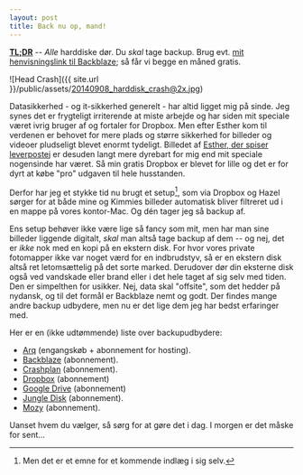 ```yaml
---
layout: post
title: Back nu op, mand!
---
```



**[TL;DR](http://en.wikipedia.org/wiki/Wikipedia:Too_long;_didn't_read)** -- *Alle* harddiske dør. Du *skal* tage backup. Brug evt. [mit henvisningslink til Backblaze][BB]; så får vi begge en måned gratis. <i class="fa fa-heart"></i>

![Head Crash]({{ site.url }}/public/assets/20140908_harddisk_crash@2x.jpg)

Datasikkerhed - og it-sikkerhed generelt - har altid ligget mig på sinde. Jeg synes det er frygteligt irriterende at miste arbejde og har siden mit speciale været ivrig bruger af og fortaler for Dropbox. Men efter Esther kom til verdenen er behovet for mere plads og større sikkerhed for billeder og videoer pludseligt blevet enormt tydeligt. Billedet af [Esther, der spiser leverpostej](http://log.logiskhave.dk/2013/1007_leverpostej.html) er desuden langt mere dyrebart for mig end mit speciale nogensinde har været. Så min gratis Dropbox er blevet for lille og det er for dyrt at købe "pro" udgaven til hele husstanden.

Derfor har jeg et stykke tid nu brugt et setup[^1], som via Dropbox og Hazel sørger for at både mine og Kimmies billeder automatisk bliver filtreret ud i en mappe på vores kontor-Mac. Og dén tager jeg så backup af.

Ens setup behøver ikke være lige så fancy som mit, men har man sine billeder liggende digitalt, *skal* man altså tage backup af dem -- og nej, det er *ikke* nok med en kopi på en ekstern disk. For hvor vores private fotomapper ikke var noget værd for en indbrudstyv, så er en ekstern disk altså ret letomsættelig på det sorte marked. Derudover dør din eksterne disk også ved vandskade eller brand eller i det hele taget af sig selv med tiden. Den er simpelthen for usikker. Nej, data skal "offsite", som det hedder på nydansk, og til det formål er Backblaze nemt og godt. Der findes mange andre backup udbydere, men nu er det lige dem jeg har bedst erfaringer med.

Her er en (ikke udtømmende) liste over backupudbydere:

- [Arq](http://www.haystacksoftware.com/arq/) (engangskøb + abonnement for hosting).
- [Backblaze][BB] (abonnement).
- [Crashplan](https://www.code42.com/store/) (abonnement).
- [Dropbox](https://www.dropbox.com/plans) (abonnement)
- [Google Drive](https://support.google.com/drive/answer/2375123?hl=en) (abonnement)
- [Jungle Disk](https://jungledisk.com/) (abonnement).
- [Mozy](http://mozy.ie/product/mozy/personal) (abonnement).

Uanset hvem du vælger, så sørg for at gøre det i dag. I morgen er det måske for sent...

[BB]: https://secure.backblaze.com/r/00sexu
[^1]: Men det er et emne for et kommende indlæg i sig selv.
